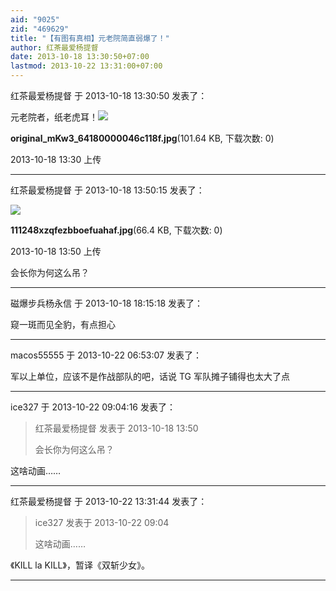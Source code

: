 ```yaml
---
aid: "9025"
zid: "469629"
title: "【有图有真相】元老院简直弱爆了！"
author: 红茶最爱杨提督
date: 2013-10-18 13:30:50+07:00
lastmod: 2013-10-22 13:31:00+07:00
---
```


红茶最爱杨提督 于 2013-10-18 13:30:50 发表了：

元老院者，纸老虎耳！![](/9025/133040d22fyf3bdfyhbh5m.jpg)

**original_mKw3_64180000046c118f.jpg**(101.64 KB, 下载次数: 0)

2013-10-18 13:30 上传

---

红茶最爱杨提督 于 2013-10-18 13:50:15 发表了：

![](/9025/135000fp0deo2707htthep.jpg)

**111248xzqfezbboefuahaf.jpg**(66.4 KB, 下载次数: 0)

2013-10-18 13:50 上传

会长你为何这么吊？

---

磁爆步兵杨永信 于 2013-10-18 18:15:18 发表了：

窥一斑而见全豹，有点担心

---

macos55555 于 2013-10-22 06:53:07 发表了：

军以上单位，应该不是作战部队的吧，话说 TG 军队摊子铺得也太大了点

---

ice327 于 2013-10-22 09:04:16 发表了：

> 红茶最爱杨提督 发表于 2013-10-18 13:50
>
> 会长你为何这么吊？

这啥动画……

---

红茶最爱杨提督 于 2013-10-22 13:31:44 发表了：

> ice327 发表于 2013-10-22 09:04
>
> 这啥动画……

《KILL la KILL》，暂译《双斩少女》。

---
